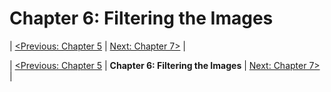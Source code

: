 
Chapter 6: Filtering the Images
===============================

| [<Previous: Chapter 5][chapter05] |  [Next: Chapter 7>][chapter07] |



| [<Previous: Chapter 5][chapter05] | **Chapter 6: Filtering the Images** | [Next: Chapter 7>][chapter07] |

[chapter05]: /OpenCV_Cookbook/src/main/scala/opencv_cookbook/chapter05
[chapter07]: /OpenCV_Cookbook/src/main/scala/opencv_cookbook/chapter07